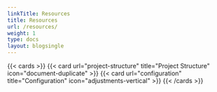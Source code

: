 ```yaml
---
linkTitle: Resources
title: Resources
url: /resources/
weight: 1
type: docs
layout: blogsingle
---
```


{{< cards >}}
  {{< card url="project-structure" title="Project Structure" icon="document-duplicate" >}}
  {{< card url="configuration" title="Configuration" icon="adjustments-vertical" >}}
{{< /cards >}}
